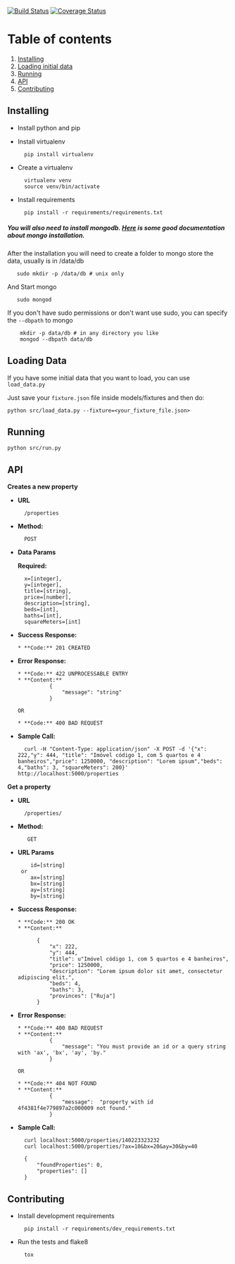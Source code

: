 [![Build Status](https://travis-ci.org/IuryAlves/code-challenge.svg?branch=master)](https://travis-ci.org/IuryAlves/code-challenge)
[![Coverage Status](https://coveralls.io/repos/github/IuryAlves/code-challenge/badge.svg?branch=master)](https://coveralls.io/github/IuryAlves/code-challenge?branch=master)

# Table of contents
1. [Installing](#installing)
2. [Loading initial data](#loading_data_in_bulk)
3. [Running](#running)
4. [API](#api)
5. [Contributing](#contributing)



## Installing <a name="installing"></a>

* Install python and pip

* Install virtualenv

        pip install virtualenv

* Create a virtualenv

        virtualenv venv
        source venv/bin/activate

* Install requirements

        pip install -r requirements/requirements.txt

##### You will also need to install mongodb. [Here](https://docs.mongodb.org/manual/installation/) is some good documentation about mongo installation.

After the installation you will need to create a folder to mongo store the data, usually is in /data/db

       sudo mkdir -p /data/db # unix only

And Start mongo

       sudo mongod

If you don't have sudo permissions or don't want use sudo, you can specify the ```--dbpath``` to mongo

        mkdir -p data/db # in any directory you like
        mongod --dbpath data/db

## Loading Data <a name="loading_data_in_bulk"></a>

If you have some initial data that you want to load, you can use `load_data.py`

Just save your `fixture.json` file inside models/fixtures and then do:

    python src/load_data.py --fixture=<your_fixture_file.json>

   
## Running <a name="running"></a>

    python src/run.py

## API <a name="api"></a>

**Creates a new property**

* **URL**

        /properties

* **Method:**

        POST

* **Data Params**


    **Required:**

        x=[integer],
        y=[integer],
        title=[string],
        price=[number],
        description=[string],
        beds=[int],
        baths=[int],
        squareMeters=[int]

* **Success Response:**

      * **Code:** 201 CREATED

* **Error Response:**

      * **Code:** 422 UNPROCESSABLE ENTRY
      * **Content:**
                {
                    "message": "string"
                }

      OR

      * **Code:** 400 BAD REQUEST

* **Sample Call:**

        curl -H "Content-Type: application/json" -X POST -d '{"x": 222,"y": 444, "title": "Imóvel código 1, com 5 quartos e 4 banheiros","price": 1250000, "description": "Lorem ipsum","beds": 4,"baths": 3, "squareMeters": 200}' http://localhost:5000/properties


**Get a property**

* **URL**

        /properties/

* **Method:**

         GET

*  **URL Params**

           id=[string]
        or
           ax=[string]
           bx=[string]
           ay=[string]
           by=[string]

* **Success Response:**

      * **Code:** 200 OK
      * **Content:**

            {
                "x": 222,
                "y": 444,
                "title": u"Imóvel código 1, com 5 quartos e 4 banheiros",
                "price": 1250000,
                "description": "Lorem ipsum dolor sit amet, consectetur adipiscing elit.",
                "beds": 4,
                "baths": 3,
                "provinces": ["Ruja"]
            }

* **Error Response:**

      * **Code:** 400 BAD REQUEST
      * **Content:**
                {
                    "message": "You must provide an id or a query string with 'ax', 'bx', 'ay', 'by."
                }

      OR

      * **Code:** 404 NOT FOUND
      * **Content:**
                {
                    "message":  "property with id 4f4381f4e779897a2c000009 not found."
                }


* **Sample Call:**

        curl localhost:5000/properties/140223323232
        curl localhost:5000/properties/?ax=10&bx=20&ay=30&by=40

        {
            "foundProperties": 0,
            "properties": []
        }



## Contributing <a name='contributing'></a>


* Install development requirements

        pip install -r requirements/dev_requirements.txt

* Run the tests and flake8

        tox

